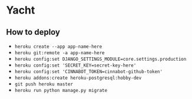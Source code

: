 # Yacht

## How to deploy
- `heroku create --app app-name-here`
- `heroku git:remote -a app-name-here`
- `heroku config:set DJANGO_SETTINGS_MODULE=core.settings.production`
- `heroku config:set 'SECRET_KEY=secret-key-here'`
- `heroku config:set 'CINNABOT_TOKEN=cinnabot-github-token'`
- `heroku addons:create heroku-postgresql:hobby-dev`
- `git push heroku master`
- `heroku run python manage.py migrate`

